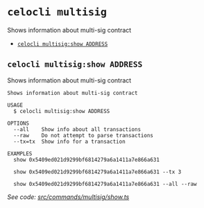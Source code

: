 # `celocli multisig`

Shows information about multi-sig contract

- [`celocli multisig:show ADDRESS`](#celocli-multisigshow-address)

## `celocli multisig:show ADDRESS`

Shows information about multi-sig contract

```
Shows information about multi-sig contract

USAGE
  $ celocli multisig:show ADDRESS

OPTIONS
  --all    Show info about all transactions
  --raw    Do not attempt to parse transactions
  --tx=tx  Show info for a transaction

EXAMPLES
  show 0x5409ed021d9299bf6814279a6a1411a7e866a631

  show 0x5409ed021d9299bf6814279a6a1411a7e866a631 --tx 3

  show 0x5409ed021d9299bf6814279a6a1411a7e866a631 --all --raw
```

_See code: [src/commands/multisig/show.ts](https://github.com/celo-org/celo-monorepo/tree/master/packages/cli/src/commands/multisig/show.ts)_
